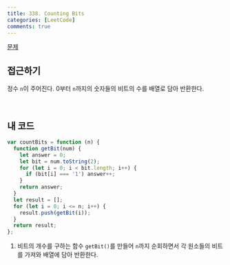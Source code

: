 ```yaml
---
title: 338. Counting Bits
categories: [LeetCode]
comments: true
---
```


[문제](https://leetcode.com/problems/sort-integers-by-the-number-of-1-bits/)

## 접근하기

정수 `n`이 주어진다. 0부터 `n`까지의 숫자들의 비트의 수를 배열로 담아 반환한다.

<br>

## 내 코드

```js
var countBits = function (n) {
  function getBit(num) {
    let answer = 0;
    let bit = num.toString(2);
    for (let i = 0; i < bit.length; i++) {
      if (bit[i] === '1') answer++;
    }
    return answer;
  }
  let result = [];
  for (let i = 0; i <= n; i++) {
    result.push(getBit(i));
  }
  return result;
};
```

1. 비트의 개수를 구하는 함수 `getBit()`를 만들어 `n`까지 순회하면서 각 원소들의 비트를 가져와 배열에 담아 반환한다.

